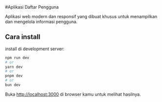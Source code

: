 #Aplikasi Daftar Pengguna

Aplikasi web modern dan responsif yang dibuat khusus untuk menampilkan dan mengelola informasi pengguna. 

## Cara install

install di  development server:

```bash
npm run dev
# or
yarn dev
# or
pnpm dev
# or
bun dev
```

Buka [http://localhost:3000](http://localhost:3000) di browser kamu untuk melihat hasilnya.